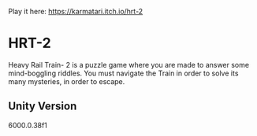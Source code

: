 Play it here: https://karmatari.itch.io/hrt-2

# HRT-2
Heavy Rail Train- 2 is a puzzle game where you are made to answer some mind-boggling riddles. You must navigate the Train in order to solve its many mysteries, in order to escape.

## Unity Version
6000.0.38f1
